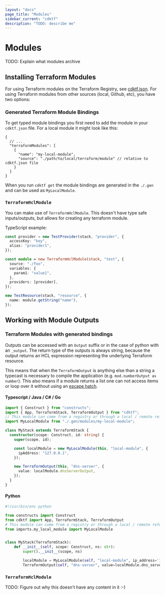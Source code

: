 ```yaml
---
layout: "docs"
page_title: "Modules"
sidebar_current: "cdktf"
description: "TODO: describe me"
---
```


# Modules

TODO: Explain what modules archive

## Installing Terraform Modules

For using Terraform modules on the Terraform Registry, see [cdktf.json](./cdktf-json.md).
For using Terraform modules from other sources (local, Github, etc), you have two options:

### Generated Terraform Module Bindings

To get typed module bindings you first need to add the module in your `cdktf.json` file. For a local module it might look like this:

```jsonc
{
  // ...
  "terraformModules": [
    {
      "name": "my-local-module",
      "source": "./path/to/local/terraform/module" // relative to cdktf.json file
    }
  ]
}
```

When you run `cdktf get` the module bindings are generated in the `./.gen` and can be used as `MyLocalModule`.

### `TerraformHclModule`

You can make use of `TerraformHclModule`. This doesn't have type safe inputs/outputs, but allows for creating any terraform module.

TypeScript example:

```typescript
const provider = new TestProvider(stack, "provider", {
  accessKey: "key",
  alias: "provider1",
});

const module = new TerraformHclModule(stack, "test", {
  source: "./foo",
  variables: {
    param1: "value1",
  },
  providers: [provider],
});

new TestResource(stack, "resource", {
  name: module.getString("name"),
});
```

## Working with Module Outputs

### Terraform Modules with generated bindings

Outputs can be accessed with an `Output` suffix or in the case of python with an `_output`.
The return type of the outputs is always string, because the output returns an HCL expression representing the underlying Terraform resource.

This means that when the `TerraformOutput` is anything else than a string a typecast is necessary to compile the application (e.g. `mod.numberOutput as number`). This also means if a module returns a list one can not access items or loop over it without using an [escape hatch](./escape-hatch.md).

#### Typescript / Java / C# / Go

```typescript
import { Construct } from "constructs";
import { App, TerraformStack, TerraformOutput } from "cdktf";
// This module can come from a registry or through a local / remote reference
import MyLocalModule from "./.gen/modules/my-local-module";

class MyStack extends TerraformStack {
  constructor(scope: Construct, id: string) {
    super(scope, id);

    const localModule = new MyLocalModule(this, "local-module", {
      ipAddress: "127.0.0.1",
    });

    new TerraformOutput(this, "dns-server", {
      value: localModule.dnsServerOutput,
    });
  }
}
```

#### Python

```python
#!/usr/bin/env python

from constructs import Construct
from cdktf import App, TerraformStack, TerraformOutput
# This module can come from a registry or through a local / remote reference
from imports.my_local_module import MyLocalModule


class MyStack(TerraformStack):
    def __init__(self, scope: Construct, ns: str):
        super().__init__(scope, ns)

        localModule = MyLocalModule(self, "local-module", ip_address='127.0.0.1')
        TerraformOutput(self, "dns-server", value=localModule.dns_server_output)
```

### `TerraformHclModule`

TODO: Figure out why this doesn't have any content in it :-)